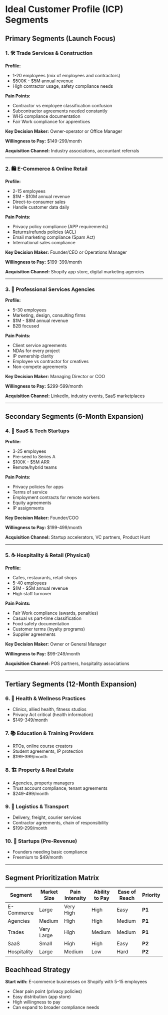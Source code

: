 # Ideal Customer Profile (ICP) Segments

## Primary Segments (Launch Focus)

### 1. 🛠️ Trade Services & Construction
**Profile:**
- 1-20 employees (mix of employees and contractors)
- $500K - $5M annual revenue
- High contractor usage, safety compliance needs

**Pain Points:**
- Contractor vs employee classification confusion
- Subcontractor agreements needed constantly
- WHS compliance documentation
- Fair Work compliance for apprentices

**Key Decision Maker:** Owner-operator or Office Manager

**Willingness to Pay:** $149-299/month

**Acquisition Channel:** Industry associations, accountant referrals

---

### 2. 🛍️ E-Commerce & Online Retail
**Profile:**
- 2-15 employees
- $1M - $10M annual revenue
- Direct-to-consumer sales
- Handle customer data daily

**Pain Points:**
- Privacy policy compliance (APP requirements)
- Returns/refunds policies (ACL)
- Email marketing compliance (Spam Act)
- International sales compliance

**Key Decision Maker:** Founder/CEO or Operations Manager

**Willingness to Pay:** $199-399/month

**Acquisition Channel:** Shopify app store, digital marketing agencies

---

### 3. 💼 Professional Services Agencies
**Profile:**
- 5-30 employees
- Marketing, design, consulting firms
- $1M - $8M annual revenue
- B2B focused

**Pain Points:**
- Client service agreements
- NDAs for every project
- IP ownership clarity
- Employee vs contractor for creatives
- Non-compete agreements

**Key Decision Maker:** Managing Director or COO

**Willingness to Pay:** $299-599/month

**Acquisition Channel:** LinkedIn, industry events, SaaS marketplaces

---

## Secondary Segments (6-Month Expansion)

### 4. 🚀 SaaS & Tech Startups
**Profile:**
- 3-25 employees
- Pre-seed to Series A
- $100K - $5M ARR
- Remote/hybrid teams

**Pain Points:**
- Privacy policies for apps
- Terms of service
- Employment contracts for remote workers
- Equity agreements
- IP assignments

**Key Decision Maker:** Founder/COO

**Willingness to Pay:** $199-499/month

**Acquisition Channel:** Startup accelerators, VC partners, Product Hunt

---

### 5. ☕ Hospitality & Retail (Physical)
**Profile:**
- Cafes, restaurants, retail shops
- 5-40 employees
- $1M - $5M annual revenue
- High staff turnover

**Pain Points:**
- Fair Work compliance (awards, penalties)
- Casual vs part-time classification
- Food safety documentation
- Customer terms (loyalty programs)
- Supplier agreements

**Key Decision Maker:** Owner or General Manager

**Willingness to Pay:** $99-249/month

**Acquisition Channel:** POS partners, hospitality associations

---

## Tertiary Segments (12-Month Expansion)

### 6. 🏥 Health & Wellness Practices
- Clinics, allied health, fitness studios
- Privacy Act critical (health information)
- $149-349/month

### 7. 📚 Education & Training Providers
- RTOs, online course creators
- Student agreements, IP protection
- $199-399/month

### 8. 🏗️ Property & Real Estate
- Agencies, property managers
- Trust account compliance, tenant agreements
- $249-499/month

### 9. 🚚 Logistics & Transport
- Delivery, freight, courier services
- Contractor agreements, chain of responsibility
- $199-299/month

### 10. 🌱 Startups (Pre-Revenue)
- Founders needing basic compliance
- Freemium to $49/month

---

## Segment Prioritization Matrix

| Segment | Market Size | Pain Intensity | Ability to Pay | Ease of Reach | Priority |
|---------|------------|---------------|----------------|---------------|----------|
| E-Commerce | Large | Very High | High | Easy | **P1** |
| Agencies | Medium | High | High | Medium | **P1** |
| Trades | Very Large | High | Medium | Medium | **P1** |
| SaaS | Small | High | High | Easy | **P2** |
| Hospitality | Large | Medium | Low | Hard | **P2** |

## Beachhead Strategy
**Start with:** E-commerce businesses on Shopify with 5-15 employees
- Clear pain point (privacy policies)
- Easy distribution (app store)
- High willingness to pay
- Can expand to broader compliance needs
